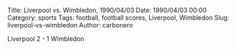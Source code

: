 Title: Liverpool vs. Wimbledon, 1990/04/03
Date: 1990/04/03 00:00
Category: sports
Tags: football, football scores, Liverpool, Wimbledon
Slug: liverpool-vs-wimbledon
Author: carbonero


Liverpool 2 - 1 Wimbledon
